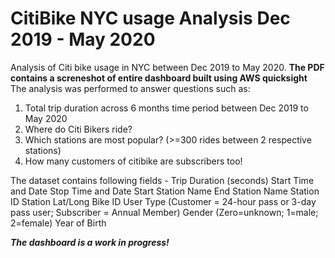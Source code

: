 # CitiBike NYC usage Analysis Dec 2019 - May 2020
Analysis of Citi bike usage in NYC between Dec 2019 to May 2020. 
**The PDF contains a screneshot of entire dashboard built using AWS quicksight**
The analysis was performed to answer questions such as:
1. Total trip duration across 6 months time period between Dec 2019 to May 2020
2. Where do Citi Bikers ride? 
3. Which stations are most popular? (>=300 rides between 2 respective stations)
4. How many customers of citibike are subscribers too! 

The dataset contains following fields - 
Trip Duration (seconds)
Start Time and Date
Stop Time and Date
Start Station Name
End Station Name
Station ID
Station Lat/Long
Bike ID
User Type (Customer = 24-hour pass or 3-day pass user; Subscriber = Annual Member)
Gender (Zero=unknown; 1=male; 2=female)
Year of Birth

***The dashboard is a work in progress!***
